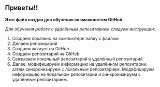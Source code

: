 ## Приветы!!

**Этот файл создан для обучения возможностям GitHub** 

_Для обучения работе с удалённым репозитарием следуем инструкции:_

1. Создаем локально на компьютере папку с файлом
2. Делаем репозирарий
3. Создаем аккаунт на GitHub 
4. Создаем репозитарий на GitHub 
5. Связываем локальный репозитарий и удалённый репозитарий 
6. Далее, модифицируем информацию на удалённом репозитарии, затем синхронизируем с локальным репозитарием. Модифицируем информацию на локальном репозитарии и синхронизируем с удалённым репозитарием.
